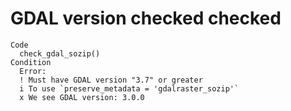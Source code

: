 # GDAL version checked checked

    Code
      check_gdal_sozip()
    Condition
      Error:
      ! Must have GDAL version "3.7" or greater
      i To use `preserve_metadata = 'gdalraster_sozip'`
      x We see GDAL version: 3.0.0

